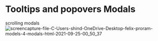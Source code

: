 # Tooltips and popovers Modals
scrolling modals
![screencapture-file-C-Users-shind-OneDrive-Desktop-felix-proram-models-4-modals-html-2021-09-25-00_50_37](https://user-images.githubusercontent.com/89214910/134729159-9df36acc-f0bb-4603-accd-71e80fc61663.png)

